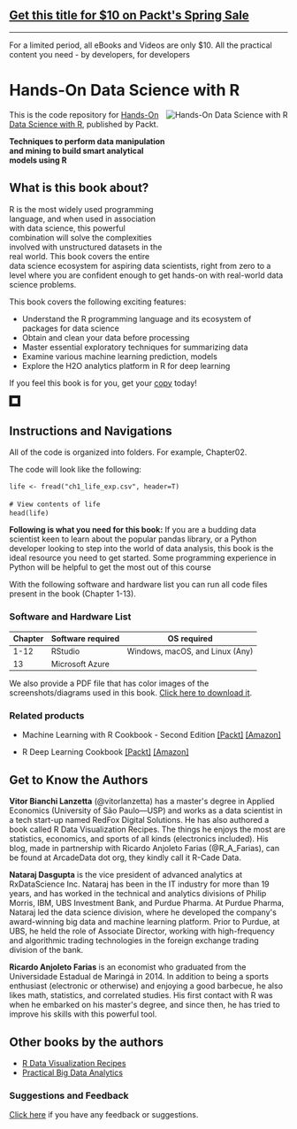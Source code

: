 ## [Get this title for $10 on Packt's Spring Sale](https://www.packt.com/B10404?utm_source=github&utm_medium=packt-github-repo&utm_campaign=spring_10_dollar_2022)
-----
For a limited period, all eBooks and Videos are only $10. All the practical content you need \- by developers, for developers

# Hands-On Data Science with R

<a href="https://www.packtpub.com/big-data-and-business-intelligence/hands-data-science-r?utm_source=github&utm_medium=repository&utm_campaign=9781789139402"><img src="https://www.packtpub.com/sites/default/files/B10404_cover.png" alt="Hands-On Data Science with R" height="256px" align="right"></a>

This is the code repository for [Hands-On Data Science with R](https://www.packtpub.com/big-data-and-business-intelligence/hands-data-science-r?utm_source=github&utm_medium=repository&utm_campaign=9781789139402), published by Packt.

**Techniques to perform data manipulation and mining to build smart analytical models using R**

## What is this book about?
R is the most widely used programming language, and when used in association with data science, this powerful combination will solve the complexities involved with unstructured datasets in the real world. This book covers the entire data science ecosystem for aspiring data scientists, right from zero to a level where you are confident enough to get hands-on with real-world data science problems.

This book covers the following exciting features: 
* Understand the R programming language and its ecosystem of packages for data science
* Obtain and clean your data before processing
* Master essential exploratory techniques for summarizing data
* Examine various machine learning prediction, models
* Explore the H2O analytics platform in R for deep learning

If you feel this book is for you, get your [copy](https://www.amazon.com/dp/1789139406) today!

<a href="https://www.packtpub.com/?utm_source=github&utm_medium=banner&utm_campaign=GitHubBanner"><img src="https://raw.githubusercontent.com/PacktPublishing/GitHub/master/GitHub.png" 
alt="https://www.packtpub.com/" border="5" /></a>


## Instructions and Navigations
All of the code is organized into folders. For example, Chapter02.

The code will look like the following:
```
life <- fread("ch1_life_exp.csv", header=T)

# View contents of life
head(life)
```

**Following is what you need for this book:**
If you are a budding data scientist keen to learn about the popular pandas library, or a Python developer looking to step into the world of data analysis, this book is the ideal resource you need to get started. Some programming experience in Python will be helpful to get the most out of this course

With the following software and hardware list you can run all code files present in the book (Chapter 1-13).

### Software and Hardware List

| Chapter    | Software required                    | OS required                     |   
| ---------- |  ------------------------------------| --------------------------------|
| 1-12       | RStudio                              | Windows, macOS, and Linux (Any) |
| 13         | Microsoft Azure                      |                                 |



We also provide a PDF file that has color images of the screenshots/diagrams used in this book. [Click here to download it](https://www.packtpub.com/sites/default/files/downloads/9781789139402_ColorImages.pdf).

### Related products <Other books you may enjoy>
* Machine Learning with R Cookbook - Second Edition [[Packt]](https://india.packtpub.com/in/big-data-and-business-intelligence/machine-learning-r-cookbook-second-edition?utm_source=github&utm_medium=repository&utm_campaign=9781787284395) [[Amazon]](https://www.amazon.com/dp/1787284395)

* R Deep Learning Cookbook [[Packt]](https://india.packtpub.com/in/big-data-and-business-intelligence/r-deep-learning-cookbook?utm_source=github&utm_medium=repository&utm_campaign=9781787121089) [[Amazon]](https://www.amazon.com/dp/1787121089)

## Get to Know the Authors
**Vitor Bianchi Lanzetta** (@vitorlanzetta) has a master's degree in Applied Economics (University of São Paulo—USP) and works as a data scientist in a tech start-up named RedFox Digital Solutions. He has also authored a book called R Data Visualization Recipes. The things he enjoys the most are statistics, economics, and sports of all kinds (electronics included). His blog, made in partnership with Ricardo Anjoleto Farias (@R_A_Farias), can be found at ArcadeData dot org, they kindly call it R-Cade Data.

**Nataraj Dasgupta** is the vice president of advanced analytics at RxDataScience Inc. Nataraj has been in the IT industry for more than 19 years, and has worked in the technical and analytics divisions of Philip Morris, IBM, UBS Investment Bank, and Purdue Pharma. At Purdue Pharma, Nataraj led the data science division, where he developed the company's award-winning big data and machine learning platform. Prior to Purdue, at UBS, he held the role of Associate Director, working with high-frequency and algorithmic trading technologies in the foreign exchange trading division of the bank.

**Ricardo Anjoleto Farias** is an economist who graduated from the Universidade Estadual de Maringá in 2014. In addition to being a sports enthusiast (electronic or otherwise) and enjoying a good barbecue, he also likes math, statistics, and correlated studies. His first contact with R was when he embarked on his master's degree, and since then, he has tried to improve his skills with this powerful tool.


## Other books by the authors
* [R Data Visualization Recipes](https://india.packtpub.com/in/big-data-and-business-intelligence/r-data-visualization-recipes?utm_source=github&utm_medium=repository&utm_campaign=9781788398312)
* [Practical Big Data Analytics](https://india.packtpub.com/in/big-data-and-business-intelligence/practical-big-data-analytics?utm_source=github&utm_medium=repository&utm_campaign=9781783554393)

### Suggestions and Feedback
[Click here](https://docs.google.com/forms/d/e/1FAIpQLSdy7dATC6QmEL81FIUuymZ0Wy9vH1jHkvpY57OiMeKGqib_Ow/viewform) if you have any feedback or suggestions.

